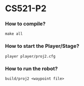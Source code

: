 # CS521-P2

### How to compile?
```
make all
```

### How to start the Player/Stage?
```
player player/proj2.cfg
```

### How to run the robot?
```
build/proj2 <waypoint file>
```